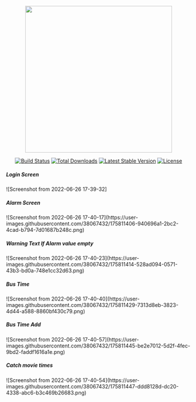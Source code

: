 <p align="center"><a href="https://laravel.com" target="_blank"><img src="https://raw.githubusercontent.com/laravel/art/master/logo-lockup/5%20SVG/2%20CMYK/1%20Full%20Color/laravel-logolockup-cmyk-red.svg" width="400"></a></p>

<p align="center">
<a href="https://travis-ci.org/laravel/framework"><img src="https://travis-ci.org/laravel/framework.svg" alt="Build Status"></a>
<a href="https://packagist.org/packages/laravel/framework"><img src="https://img.shields.io/packagist/dt/laravel/framework" alt="Total Downloads"></a>
<a href="https://packagist.org/packages/laravel/framework"><img src="https://img.shields.io/packagist/v/laravel/framework" alt="Latest Stable Version"></a>
<a href="https://packagist.org/packages/laravel/framework"><img src="https://img.shields.io/packagist/l/laravel/framework" alt="License"></a>
</p>

<h5>Login Screen</h5>
![Screenshot from 2022-06-26 17-39-32]

<h5>Alarm Screen</h5>
![Screenshot from 2022-06-26 17-40-17](https://user-images.githubusercontent.com/38067432/175811406-940696a1-2bc2-4cad-b794-7d01687b248c.png)

<h5>Warning Text If Alarm value empty</h5>
![Screenshot from 2022-06-26 17-40-23](https://user-images.githubusercontent.com/38067432/175811414-528ad094-0571-43b3-bd0a-748e1cc32d63.png)

<h5>Bus Time</h5>
![Screenshot from 2022-06-26 17-40-40](https://user-images.githubusercontent.com/38067432/175811429-7313d8eb-3823-4d44-a588-8860bf430c79.png)

<h5>Bus Time Add</h5>
![Screenshot from 2022-06-26 17-40-57](https://user-images.githubusercontent.com/38067432/175811445-be2e7012-5d2f-4fec-9bd2-faddf1616a1e.png)

<h5>Catch movie times</h5>
![Screenshot from 2022-06-26 17-40-54](https://user-images.githubusercontent.com/38067432/175811447-ddd8128d-dc20-4338-abc6-b3c469b26683.png)
